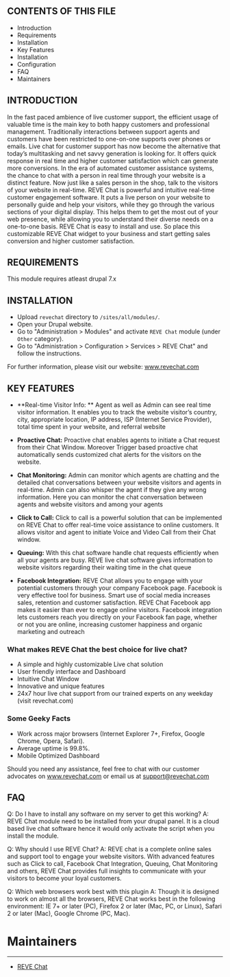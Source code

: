 CONTENTS OF THIS FILE
---------------------
   
 * Introduction
 * Requirements
 * Installation
 * Key Features
 * Installation
 * Configuration
 * FAQ
 * Maintainers


INTRODUCTION
--------------------

In the fast paced ambience of live customer support, the efficient usage of 
valuable time is the main key to both happy customers and professional
management. Traditionally interactions between support agents and customers
have been restricted to one-on-one supports over phones or emails. Live chat 
for customer support has now become the alternative that today’s multitasking 
and net savvy generation is looking for. It offers quick response in 
real time and higher customer satisfaction which can generate more 
conversions. In the era of  automated customer assistance systems, 
the chance to chat with a person in real time through your website 
is a distinct feature. Now just like a sales person in the shop, talk
to the visitors of your website in real-time. 
REVE Chat is powerful and intuitive real-time customer engagement 
software. It puts a live person on your website to personally 
guide and help your visitors, while they go through the various 
sections of your digital display. This helps them to get the most 
out of your web presence, while allowing you to understand their 
diverse needs on a one-to-one basis. REVE Chat is easy to install and
use. So place this customizable REVE Chat widget to your business
and start getting sales conversion and higher customer satisfaction.


REQUIREMENTS
---------------
This module requires atleast drupal 7.x

INSTALLATION
----------------------------------------
* Upload `revechat` directory to `/sites/all/modules/`.
* Open your Drupal website.
* Go to "Administration > Modules" and activate `REVE Chat` module 
(under `Other` category).
* Go to "Administration > Configuration > Services > REVE Chat" and 
follow the instructions.

For further information, please visit our website:
www.revechat.com

KEY FEATURES
----------------
* **Real-time Visitor Info: ** Agent as well as Admin can see real 
time visitor  information. It enables you to track the website 
visitor’s country, city, appropriate location, IP address, ISP 
(Internet Service Provider), total time spent in your website, 
and referral website


* **Proactive Chat:** Proactive chat enables agents to initiate a 
Chat request from their Chat Window. Moreover Trigger based 
proactive chat automatically sends customized chat alerts for the 
visitors on the website.

* **Chat Monitoring:** Admin can monitor which agents are chatting 
and the detailed chat conversations between your website visitors 
and agents in real-time. Admin can also whisper the agent if they 
give any wrong information. Here you can monitor the chat 
conversation between agents and website visitors and among your 
agents

* **Click to Call:** Click to call is a powerful solution that 
can be implemented on REVE Chat  to offer real-time voice 
assistance to online customers. It allows visitor and agent 
to initiate Voice and Video Call from their Chat window. 


* **Queuing:** With this chat software handle chat requests 
efficiently when all your agents are busy. REVE live chat 
software gives information to website visitors regarding 
their waiting time in the chat queue

* **Facebook Integration:** REVE Chat allows you to engage 
with your potential customers through your company Facebook page. 
Facebook is very effective tool for business. Smart use of social
media increases sales, retention and customer satisfaction. 
REVE Chat Facebook app makes it easier than ever to engage online 
visitors. Facebook integration 
lets customers reach you directly on your Facebook fan page, whether
 or not you are online, 
increasing customer happiness and organic marketing and outreach


### What makes REVE Chat the best choice for live chat?
* A simple and highly customizable Live chat solution
* User friendly interface and Dashboard
* Intuitive Chat Window
* Innovative and unique features
* 24x7 hour live chat support from our trained experts on any weekday 
(visit revechat.com)


### Some Geeky Facts
* Work across major browsers (Internet Explorer 7+, Firefox, 
Google Chrome, Opera, Safari).
* Average uptime is 99.8%.
* Mobile Optimized Dashboard

Should you need any assistance, feel free to chat with our 
customer advocates on 
www.revechat.com or email us at support@revechat.com

FAQ
---------------------
Q: Do I have to install any software on my server to get this 
working? 
A: REVE Chat module need to be installed from your drupal panel. 
It is a cloud 
based live chat software hence it 
would only activate the script when you install the module.

Q: Why should I use REVE Chat?
A: REVE chat is a complete online sales and support tool to engage 
your website visitors. 
With advanced features such as Click to call, Facebook Chat Integration, 
Queuing, 
Chat Monitoring and others, REVE Chat provides full insights to 
communicate with your visitors to become your loyal customers.

Q: Which web browsers work best with this plugin 
A: Though it is designed to work on almost all the browsers, REVE Chat 
works best in the 
following environment: IE 7+ 
or later (PC), Firefox 2 or later (Mac, PC, or Linux), Safari 2 or later 
(Mac), Google Chrome (PC, Mac).


# Maintainers
 --------------------
 * [REVE Chat](http://revechat.com/)

